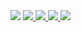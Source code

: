 <img src="https://readme-typing-svg.herokuapp.com/?lines=Hello!+This+is+FiveFireX.;你好！这里是FiveFireX。&center=true&size=30">

<span>
  <a href='https://fivefirex.github.io'>
    <img border='0' src='https://img.shields.io/badge/website-%E7%BD%91%E7%AB%99-blue' />
  </a>
  <a href='mailto:1287233558@qq.com'>
    <img border='0' src='https://img.shields.io/badge/email-%E9%82%AE%E7%AE%B1-green' />
  </a>
  <a href='https://github.com/fivefirex'>
    <img border='0' src='https://img.shields.io/badge/github-github-red' />
  </a>
  <img src='https://visitor-badge.glitch.me/badge?page_id=fivefirexgithub&left_color=grey&right_color=orange' />
</span>
